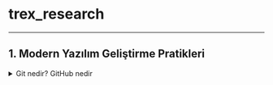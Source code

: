 # trex_research
***

## 1. Modern Yazılım Geliştirme Pratikleri

  <details>
  <summary>Git nedir? GitHub nedir</summary>
  
* Kısaca anlatmak gerekirse yazılım geliştirme dünyasında projelerin büyümesiyle birlikte dosyaları düzenli tutmak, değişiklikleri takip etmek ve ekip çalışmasını yönetmek giderek zorlaşır. Bu   noktada Git ve GitHub devreye girer.
  
* 

* 
 
*
